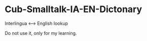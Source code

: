 # Cub-Smalltalk-IA-EN-Dictonary
Interlingua &lt;--> English Iookup

Do not use it, only for  my learning.
